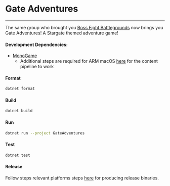 # Gate Adventures
---
The same group who brought you [Boss Fight Battlegrounds](https://github.com/maxdevos49/Boss-Fight-Battleground) now brings you Gate Adventures! A Stargate themed adventure game!


#### Development Dependencies:
- [MonoGame](https://monogame.net/articles/getting_started/index.html)
  - Additional steps are required for ARM macOS [here](https://community.monogame.net/t/tutorial-for-setting-up-monogame-on-m1-m2-apple-silicon/19669) for the content pipeline to work 

#### Format
```sh
dotnet format
```

#### Build
```sh
dotnet build
```

#### Run
```sh
dotnet run --project GateAdventures
```

#### Test
```sh
dotnet test
```

#### Release
Follow steps relevant platforms steps [here](https://monogame.net/articles/packaging_games.html) for producing release binaries.
